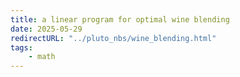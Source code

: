 ```yaml
---
title: a linear program for optimal wine blending
date: 2025-05-29
redirectURL: "../pluto_nbs/wine_blending.html"
tags:
    - math
---
```

